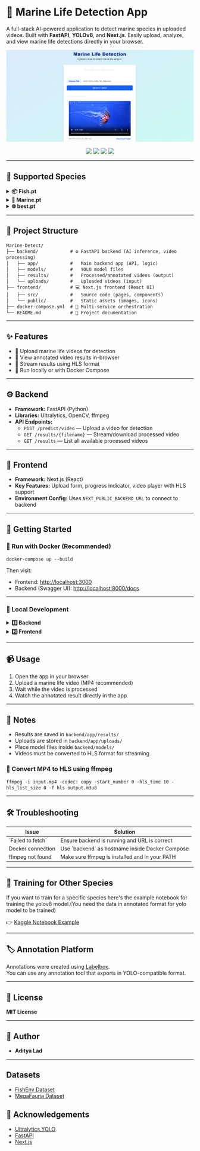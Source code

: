 # 🌊 Marine Life Detection App

A full-stack AI-powered application to detect marine species in uploaded videos. Built with **FastAPI**, **YOLOv8**, and **Next.js**. Easily upload, analyze, and view marine life detections directly in your browser.

![alt text](image-1.png)

<p align="center">
  <img src="https://img.shields.io/badge/FastAPI-005571?style=flat&logo=fastapi&logoColor=white" />
  <img src="https://img.shields.io/badge/Next.js-000000?style=flat&logo=nextdotjs&logoColor=white" />
  <img src="https://img.shields.io/badge/Docker-2496ED?style=flat&logo=docker&logoColor=white" />
  <img src="https://img.shields.io/badge/YOLOv8-Ultralytics-FF4088?style=flat&logo=python&logoColor=white" />
</p>

---
## 🐠 Supported Species

<details>
<summary><strong>📦 Fish.pt</strong></summary>

- fish  
- serranidae  
- urchin  
- scaridae  
- chaetodontidae  
- giant_clam  
- lutjanidae  
- muraenidae  
- sea_cucumber  
- haemulidae  
- lobster  
- crown_of_thorns  
- bolbometopon_muricatum  
- cheilinus_undulatus  
- cromileptes_altivelis  

</details>

<details>
<summary><strong>🐋 Marine.pt</strong></summary>

- ray  
- shark  
- turtle  

</details>

<details>
<summary><strong>🌐 best.pt</strong></summary>

- jellyfish  

</details>

---

## 🧭 Project Structure
```
Marine-Detect/
├── backend/            # ⚙️ FastAPI backend (AI inference, video processing)
│   ├── app/            #   Main backend app (API, logic)
│   ├── models/         #   YOLO model files
│   ├── results/        #   Processed/annotated videos (output)
│   └── uploads/        #   Uploaded videos (input)
├── frontend/           # 💻 Next.js frontend (React UI)
│   ├── src/            #   Source code (pages, components)
│   └── public/         #   Static assets (images, icons)
├── docker-compose.yml  # 🐳 Multi-service orchestration
└── README.md           # 📄 Project documentation
```

---

## ✨ Features

- 🎥 Upload marine life videos for detection  
- 🐬 View annotated video results in-browser  
- 🔄 Stream results using HLS format  
- 🐳 Run locally or with Docker Compose  

---



## ⚙️ Backend

- **Framework:** FastAPI (Python)
- **Libraries:** Ultralytics, OpenCV, ffmpeg
- **API Endpoints:**
  - `POST /predict/video` — Upload a video for detection
  - `GET /results/{filename}` — Stream/download processed video
  - `GET /results` — List all available processed videos

---

## 🎯 Frontend

- **Framework:** Next.js (React)
- **Key Features:** Upload form, progress indicator, video player with HLS support
- **Environment Config:** Uses `NEXT_PUBLIC_BACKEND_URL` to connect to backend

---

## 🚀 Getting Started

### 🐳 Run with Docker (Recommended)

```
docker-compose up --build
```

Then visit:
- Frontend: [http://localhost:3000](http://localhost:3000)
- Backend (Swagger UI): [http://localhost:8000/docs](http://localhost:8000/docs)

---

### 🔧 Local Development

<details>
<summary><strong>1️⃣ Backend</strong></summary>

```
cd backend
python -m venv venv
source venv/bin/activate  # Windows: venv\Scripts\activate
pip install -r requirements.txt
```

Install ffmpeg:  
- Ubuntu: `sudo apt-get install ffmpeg`  
- Windows: [Download](https://ffmpeg.org/download.html) and add to PATH

Run FastAPI server:

```
uvicorn app.main:app --host 0.0.0.0 --port 8000
```

</details>

<details>
<summary><strong>2️⃣ Frontend</strong></summary>

```
cd frontend
npm install
```

Set backend URL for development:

```
# .env.local
NEXT_PUBLIC_BACKEND_URL=http://localhost:8000
```

Run Next.js dev server:

```
npm run dev
```

Access the frontend in your browser:  
[http://localhost:3000](http://localhost:3000)

</details>

---

## 📹 Usage

1. Open the app in your browser  
2. Upload a marine life video (MP4 recommended)  
3. Wait while the video is processed  
4. Watch the annotated result directly in the app  

---

## 📁 Notes

- Results are saved in `backend/app/results/`
- Uploads are stored in `backend/app/uploads/`
- Place model files inside `backend/models/`
- Videos must be converted to HLS format for streaming

### 🔄 Convert MP4 to HLS using ffmpeg

```
ffmpeg -i input.mp4 -codec: copy -start_number 0 -hls_time 10 -hls_list_size 0 -f hls output.m3u8
```

---

## 🛠️ Troubleshooting

| Issue                | Solution                                         |
|---------------------|--------------------------------------------------|
| \`Failed to fetch\`   | Ensure backend is running and URL is correct     |
| Docker connection   | Use \`backend\` as hostname inside Docker Compose |
| ffmpeg not found    | Make sure ffmpeg is installed and in your PATH   |

---

## 🧪 Training for Other Species

If you want to train for a specific species here's the example notebook for training the yolov8 model.(You need the data in annotated format for yolo model to be trained)

👉 [Kaggle Notebook Example](https://www.kaggle.com/code/adityalad1234/notebook5f94400af7)

---
## 🏷️ Annotation Platform

Annotations were created using [Labelbox](https://labelbox.com/).  
You can use any annotation tool that exports in YOLO-compatible format.

---

## 📜 License

**MIT License**

---

## 👤 Author

- **Aditya Lad**

---

## Datasets

- [FishEnv Dataset](https://stpubtenakanclyw.blob.core.windows.net/marine-detect/FishInv-dataset.zip?sv=2022-11-02&ss=bf&srt=co&sp=rltf&se=2099-12-31T18:55:46Z&st=2025-02-03T10:55:46Z&spr=https,http&sig=w%2FTQzrECsYsjtkBXNnnuFtn%2BC06PkjgLxDgRw%2FaUUKI%3D
)
- [MegaFauna Dataset](https://stpubtenakanclyw.blob.core.windows.net/marine-detect/MegaFauna-dataset.zip?sv=2022-11-02&ss=bf&srt=co&sp=rltf&se=2099-12-31T18:55:46Z&st=2025-02-03T10:55:46Z&spr=https,http&sig=w%2FTQzrECsYsjtkBXNnnuFtn%2BC06PkjgLxDgRw%2FaUUKI%3D)

## 🙏 Acknowledgements

- [Ultralytics YOLO](https://github.com/ultralytics/ultralytics)
- [FastAPI](https://fastapi.tiangolo.com/)
- [Next.js](https://nextjs.org/)


